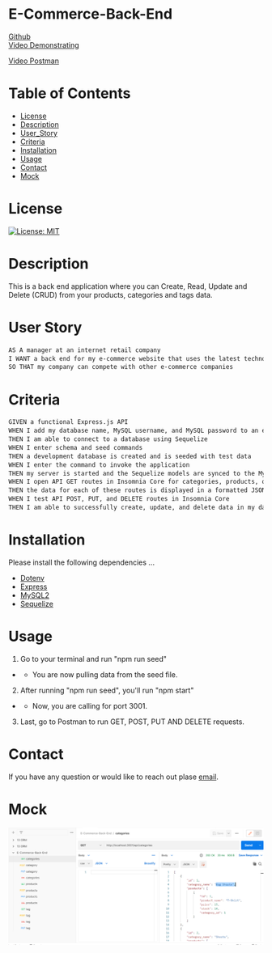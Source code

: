 # E-Commerce-Back-End 
[Github](#) <br>
[Video Demonstrating](https://www.youtube.com/watch?v=tbBll2XGJO4)<br>


[Video Postman](https://www.youtube.com/watch?v=UFtZ2xDtDag)

# Table of Contents
* [License](#License)
* [Description](#Description)
* [User_Story](#User_Story)
* [Criteria](#Criteria)
* [Installation](#Installation)
* [Usage](*Usage)
* [Contact](#Contact)
* [Mock](#Mock) 

# License
[![License: MIT](https://img.shields.io/badge/License-MIT-yellow.svg)](https://opensource.org/licenses/MIT)

# Description
This is a back end application where you can Create, Read, Update and Delete (CRUD) from your products, categories and tags data.
# User Story 
```md
AS A manager at an internet retail company
I WANT a back end for my e-commerce website that uses the latest technologies
SO THAT my company can compete with other e-commerce companies
```

# Criteria
```md
GIVEN a functional Express.js API
WHEN I add my database name, MySQL username, and MySQL password to an environment variable file
THEN I am able to connect to a database using Sequelize
WHEN I enter schema and seed commands
THEN a development database is created and is seeded with test data
WHEN I enter the command to invoke the application
THEN my server is started and the Sequelize models are synced to the MySQL database
WHEN I open API GET routes in Insomnia Core for categories, products, or tags
THEN the data for each of these routes is displayed in a formatted JSON
WHEN I test API POST, PUT, and DELETE routes in Insomnia Core
THEN I am able to successfully create, update, and delete data in my database
```
# Installation

Please install the following dependencies ... <br>
- [Dotenv](https://www.npmjs.com/package/dotenv)<br>
- [Express](https://www.npmjs.com/package/express)<br>
- [MySQL2](https://www.npmjs.com/package/mysql2)<br>
- [Sequelize](https://www.npmjs.com/package/sequelize)<br>




# Usage
1. Go to your terminal and run "npm run seed"
- - You are now pulling data from the seed file.<br>
2. After running "npm run seed", you'll run "npm start"
- - Now, you are calling for port 3001.<br>
3. Last, go to Postman to run GET, POST, PUT AND DELETE requests.

# Contact
  If you have any question or would like to reach out plase [email](mailto:anhcu714@gmail.com).
# Mock
![E-Commerce-Back_End](assets/mock.png)

